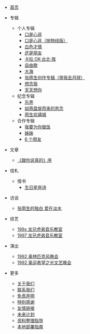 -   [首页](README.md)
-   专辑

    -   个人专辑
        -   [口是心非](./albums/1997-10-16-ksxf/1997-10-16-ksxf.md)
        -   [口是心非（抛物线版）](./albums/1997-xx-xx-ksxf-parabola/1997-xx-xx-ksxf-parabola.md)
        -   [白色才情](./albums/1996-06-xx-bscq/1996-06-xx-bscq.md)
        -   [还是朋友](./albums/1995-03-27-hspy/1995-03-27-hspy.md)
        -   [卡拉 OK·台北·我](./albums/1994-08-xx-kloktbw/1994-08-xx-kloktbw.md)
        -   [自由歌](./albums/1994-01-23-zyg/1994-01-23-zyg.md)
        -   [大海](./albums/1992-12-xx-dh/1992-12-xx-dh.md)
        -   [张雨生创作专辑（带我去月球）](./albums/1992-02-24-zysczzj/1992-02-24-zysczzj.md)
        -   [想念我](./albums/1989-07-17-xnw/1989-07-17-xnw.md)
        -   [天天想你](./albums/1988-11-xx-ttxn/1988-11-xx-ttxn.md)
    -   纪念专辑
        -   [乐界](./albums/2022-04-13-yj/2022-04-13-yj.md)
        -   [如燕盘旋而来的思念](./albums/2008-02-27-rypxeldsn/2008-02-27-rypxeldsn.md)
        -   [雨生欢禧城](./albums/2003-10-24-yshxc/2003-10-24-yshxc.md)
    -   合作专辑
        -   [我要为你做饭](./albums/1997-10-17-wywnzf/1997-10-17-wywnzf.md)
        -   [姊妹](./albums/1996-12-13-zm/1996-12-13-zm.md)
        -   [6 个朋友](./albums/1988-05-xx-lgpy/1988-05-xx-lgpy.md)

-   文章
    -   [《跟你说真的》序](./articles/1994-0x-xx-preface-of-tell-you-the-truth.md)
-   信札
    -   情书
        -   [生日星座诗](./letters/199x-xx-xx-birthday-zodiac-poem/199x-xx-xx-birthday-zodiac-poem.md)
-   访谈
    -   [张雨生的独白 爱在淡水](./talks/1997-09-xx-monologue-love-for-tamsui/1997-09-xx-monologue-love-for-tamsui.md)
-   综艺
    -   [199x 龙兄虎弟音乐教室](./shows/199x-xx-xx-lxhdyyjs.md)
    -   [1997 龙兄虎弟音乐教室](./shows/1997-xx-xx-lxhdyyjs.md)
-   演出
    -   [1992 奥林匹克风晚会](./performances/1992-xx-xx-alpkfwh.md)
    -   [1992 奥运希望之光文艺晚会](./performances/1992-xx-xx-ayxwzgwywh.md)
-   更多
    -   [关于我们](./more/about.md)
    -   [联系我们](./more/contact.md)
    -   [免责声明](./more/disclaimer.md)
    -   [特别感谢](./more/thanks.md)
    -   [友情链接](./more/links.md)
    -   [未来计划](./more/plans.md)
    -   [资料整理指导](./more/how-to-contribute/how-to-contribute.md)
    -   [本地部署指南](./more/deploy/deploy.md)
